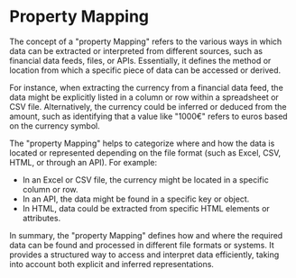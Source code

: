 # Property Mapping

The concept of a "property Mapping" refers to the various ways in which data can be extracted or interpreted from different sources, such as financial data feeds, files, or APIs. Essentially, it defines the method or location from which a specific piece of data can be accessed or derived.

For instance, when extracting the currency from a financial data feed, the data might be explicitly listed in a column or row within a spreadsheet or CSV file. Alternatively, the currency could be inferred or deduced from the amount, such as identifying that a value like "1000€" refers to euros based on the currency symbol.

The "property Mapping" helps to categorize where and how the data is located or represented depending on the file format (such as Excel, CSV, HTML, or through an API). For example:

* In an Excel or CSV file, the currency might be located in a specific column or row.
* In an API, the data might be found in a specific key or object.
* In HTML, data could be extracted from specific HTML elements or attributes.

In summary, the "property Mapping" defines how and where the required data can be found and processed in different file formats or systems. It provides a structured way to access and interpret data efficiently, taking into account both explicit and inferred representations.